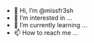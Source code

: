 - 👋 Hi, I’m @missfr3sh
- 👀 I’m interested in ...
- 🌱 I’m currently learning ...
- 📫 How to reach me ...

<!---
missfr3sh/missfr3sh is a ✨ special ✨ repository because its `README.md` (this file) appears on your GitHub profile.
You can click the Preview link to take a look at your changes.
--->
